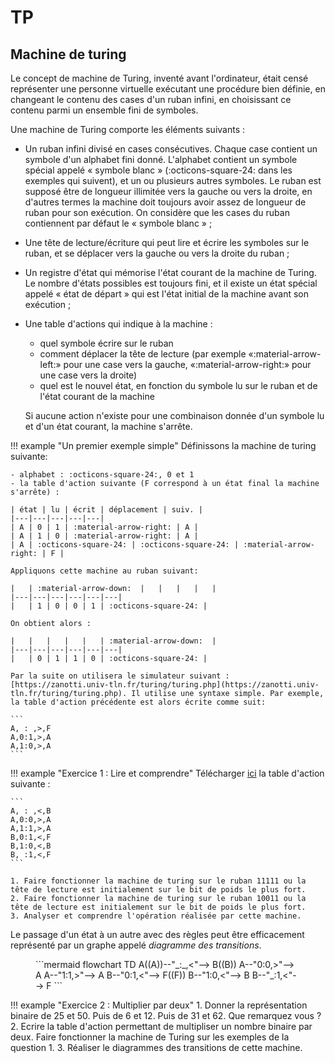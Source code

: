 # TP

## Machine de turing

Le concept de machine de Turing, inventé avant l'ordinateur, était censé représenter une personne virtuelle exécutant une procédure bien définie, en changeant le contenu des cases d'un ruban infini, en choisissant ce contenu parmi un ensemble fini de symboles.

Une machine de Turing comporte les éléments suivants :

- Un ruban infini divisé en cases consécutives. Chaque case contient un symbole d'un alphabet fini donné. L'alphabet contient un symbole spécial appelé « symbole blanc » (:octicons-square-24: dans les exemples qui suivent), et un ou plusieurs autres symboles. Le ruban est supposé être de longueur illimitée vers la gauche ou vers la droite, en d'autres termes la machine doit toujours avoir assez de longueur de ruban pour son exécution. On considère que les cases du ruban contiennent par défaut le « symbole blanc » ;
- Une tête de lecture/écriture qui peut lire et écrire les symboles sur le ruban, et se déplacer vers la gauche ou vers la droite du ruban ;
- Un registre d'état qui mémorise l'état courant de la machine de Turing. Le nombre d'états possibles est toujours fini, et il existe un état spécial appelé « état de départ » qui est l'état initial de la machine avant son exécution ;
- Une table d'actions qui indique à la machine :
  
    - quel symbole écrire sur le ruban
    - comment déplacer la tête de lecture (par exemple «:material-arrow-left:» pour une case vers la gauche, «:material-arrow-right:» pour une case vers la droite)
    - quel est le nouvel état, en fonction du symbole lu sur le ruban et de l'état courant de la machine
  
    Si aucune action n'existe pour une combinaison donnée d'un symbole lu et d'un état courant, la machine s'arrête.


!!! example "Un premier exemple simple"
    Définissons la machine de turing suivante:

    - alphabet : :octicons-square-24:, 0 et 1
    - la table d'action suivante (F correspond à un état final la machine s'arrête) :
    
    | état | lu | écrit | déplacement | suiv. |
    |---|---|---|---|---|
    | A | 0 | 1 | :material-arrow-right: | A |
    | A | 1 | 0 | :material-arrow-right: | A |
    | A | :octicons-square-24: | :octicons-square-24: | :material-arrow-right: | F |

    Appliquons cette machine au ruban suivant:

    |   | :material-arrow-down:  |   |   |   |   |
    |---|---|---|---|---|---|
    |   | 1 | 0 | 0 | 1 | :octicons-square-24: |

    On obtient alors :

    |   |   |   |   |   | :material-arrow-down:  |
    |---|---|---|---|---|---|
    |   | 0 | 1 | 1 | 0 | :octicons-square-24: |

    Par la suite on utilisera le simulateur suivant : [https://zanotti.univ-tln.fr/turing/turing.php](https://zanotti.univ-tln.fr/turing/turing.php). Il utilise une syntaxe simple. Par exemple, la table d'action précédente est alors écrite comme suit:

    ```
    A, : ,>,F
    A,0:1,>,A 
    A,1:0,>,A
    ```

!!! example "Exercice 1 : Lire et comprendre"
    Télécharger [ici](./data/turing2.txt) la table d'action suivante :

    ```
    A, : ,<,B
    A,0:0,>,A 
    A,1:1,>,A
    B,0:1,<,F
    B,1:0,<,B
    B, :1,<,F
    ```

    1. Faire fonctionner la machine de turing sur le ruban 11111 ou la tête de lecture est initialement sur le bit de poids le plus fort.
    2. Faire fonctionner la machine de turing sur le ruban 10011 ou la tête de lecture est initialement sur le bit de poids le plus fort.
    3. Analyser et comprendre l'opération réalisée par cette machine.

Le passage d'un état à un autre avec des règles peut être efficacement représenté par un graphe appelé *diagramme des transitions*.

<figure markdown>
```mermaid
flowchart TD
    A((A))--"_:_,<"--> B((B))
    A--"0:0,>"--> A
    A--"1:1,>"--> A
    B--"0:1,<"--> F((F))
    B--"1:0,<"--> B
    B--"_:1,<"--> F
```
</figure>


!!! example "Exercice 2 : Multiplier par deux"
    1. Donner la représentation binaire de 25 et 50. Puis de 6 et 12. Puis de 31 et 62. Que remarquez vous ?
    2. Ecrire la table d'action permettant de multipliser un nombre binaire par deux. Faire fonctionner la machine de Turing sur les exemples de la question 1.
    3. Réaliser le diagrammes des transitions de cette machine.